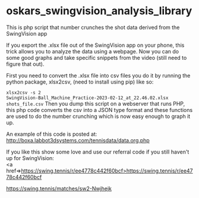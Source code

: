 # oskars_swingvision_analysis_library
This is php script that number crunches the shot data derived from the SwingVision app

If you export the .xlsx file out of the SwingVision app on your phone, this trick allows you to analyze the data using a webpage. Now you can do some good graphs and take specific snippets from the video (still need to figure that out).

First you need to convert the .xlsx file into csv files you do it by running the python package, xlsx2csv, (need to install using pip) like so:

<code>xlsx2csv -s 2 SwingVision-Ball_Machine_Practice-2023-02-12_at_22.46.02.xlsx shots_file.csv</code>
Then you dump this script on a webserver that runs PHP, this php code converts the csv into a JSON type format and these functions are used to do the number crunching which is now easy enough to graph it up.

An example of this code is posted at: http://boxa.labbot3dsystems.com/tennisdata/data.org.php

If you like this show some love and use our referral code if you still haven't up for SwingVision:<br>
<a href=>https://swing.tennis/r/ee4778c442f60bcf>https://swing.tennis/r/ee4778c442f60bcf</a>

<a href=https://swing.tennis/matches/sw2-Nwjhejk>https://swing.tennis/matches/sw2-Nwjhejk</a>
